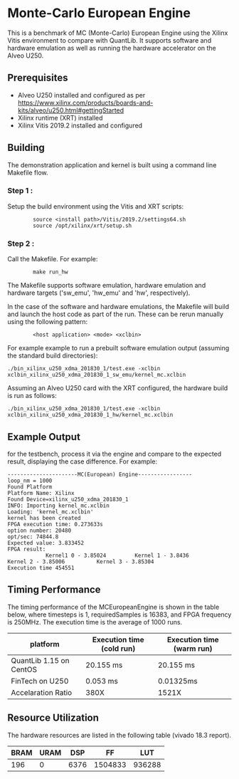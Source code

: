 # Monte-Carlo European Engine
This is a benchmark of MC (Monte-Carlo) European Engine using the Xilinx Vitis environment to compare with QuantLib.  It supports software and hardware emulation as well as running the hardware accelerator on the Alveo U250.


## Prerequisites

- Alveo U250 installed and configured as per https://www.xilinx.com/products/boards-and-kits/alveo/u250.html#gettingStarted
- Xilinx runtime (XRT) installed
- Xilinx Vitis 2019.2 installed and configured

## Building
The demonstration application and kernel is built using a command line Makefile flow.

### Step 1 :
Setup the build environment using the Vitis and XRT scripts:

            source <install path>/Vitis/2019.2/settings64.sh
            source /opt/xilinx/xrt/setup.sh

### Step 2 :
Call the Makefile. For example:

            make run_hw 

The Makefile supports software emulation, hardware emulation and hardware targets ('sw_emu', 'hw_emu' and 'hw', respectively).  

In the case of the software and hardware emulations, the Makefile will build and launch the host code as part of the run.  These can be rerun manually using the following pattern:

            <host application> <mode> <xclbin>

For example example to run a prebuilt software emulation output (assuming the standard build directories):

    ./bin_xilinx_u250_xdma_201830_1/test.exe -xclbin xclbin_xilinx_u250_xdma_201830_1_sw_emu/kernel_mc.xclbin

Assuming an Alveo U250 card with the XRT configured, the hardware build is run as follows:

    ./bin_xilinx_u250_xdma_201830_1/test.exe -xclbin xclbin_xilinx_u250_xdma_201830_1_hw/kernel_mc.xclbin

## Example Output
for the testbench, process it via the engine and compare to the expected result, displaying the case difference. For example:

    ----------------------MC(European) Engine-----------------
    loop_nm = 1000
    Found Platform
    Platform Name: Xilinx
    Found Device=xilinx_u250_xdma_201830_1
    INFO: Importing kernel_mc.xclbin
    Loading: 'kernel_mc.xclbin'
    kernel has been created
    FPGA execution time: 0.273633s
    option number: 20480
    opt/sec: 74844.8
    Expected value: 3.833452
    FPGA result:
    			Kernel1 0 - 3.85024			Kernel 1 - 3.8436 			Kernel 2 - 3.85006 			Kernel 3 - 3.85304
    Execution time 454551



## Timing Performance

The timing performance of the MCEuropeanEngine is shown in the table below, where timesteps is 1, requiredSamples is 16383, and FPGA frequency is 250MHz.
The execution time is the average of 1000 runs.

| platform                | Execution time (cold run) | Execution time (warm run) |
| ----------------------- |---------------------------|---------------------------|
| QuantLib 1.15 on CentOS | 20.155  ms                |   20.155 ms               |
| FinTech on U250         | 0.053 ms                  |   0.01325ms               |  
| Accelaration Ratio      | 380X                      |   1521X                   |



##  Resource Utilization

The hardware resources are listed in the following table (vivado 18.3 report).

| BRAM | URAM | DSP  | FF      | LUT    |
| ---- | ---- | ---- | ------- | ------ |
| 196  | 0    | 6376 | 1504833 | 936288 |

